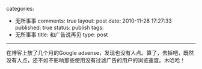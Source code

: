 categories: 
  - 无所事事
comments: true
layout: post
date: 2010-11-28 17:27:33
published: true
status: publish
tags: 
  - 无所事事
title: 和广告说再见
type: post
---

在博客上放了几个月的Google adsense，发现也没有人点。算了，去掉吧，既然没有人点，还不如不影响那些使用没有过滤广告的用户的浏览速度。木哈哈！
